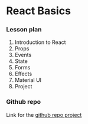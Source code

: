 # React Basics

### Lesson plan

1. Introduction to React
2. Props
3. Events
4. State
5. Forms
6. Effects
7. Material UI
8. Project


### Github repo 

Link for the [github repo project](https://github.com/frontend-refresh/module-5)
